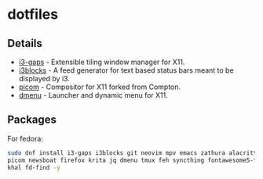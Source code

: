 # dotfiles
## Details
- [i3-gaps](https://github.com/Airblader/i3) - Extensible tiling window manager for X11.
- [i3blocks](https://github.com/vivien/i3blocks) - A feed generator for text based status bars meant to be displayed by i3. 
- [picom](https://github.com/yshui/picom) - Compositor for X11 forked from Compton.
- [dmenu](https://github.com/operadicmaniac/dmenu) - Launcher and dynamic menu for X11.
## Packages 
For fedora:
```sh
sudo dnf install i3-gaps i3blocks git neovim mpv emacs zathura alacritty python3 python3-pip task \
picom newsboat firefox krita jq dmenu tmux feh syncthing fontawesome5-fonts adb scrcpy ripgrep \
khal fd-find -y
```

<!---For ubuntu:
```sh
sudo dnf install i3-gaps i3blocks git neovim mpv emacs zathura alacritty python3 python3-pip task \
picom ewsboat firefox krita jq dmenu tmux feh syncthing fontawesome5-fonts adb scrcpy ripgrep \
khal fd-find -y
```--->
